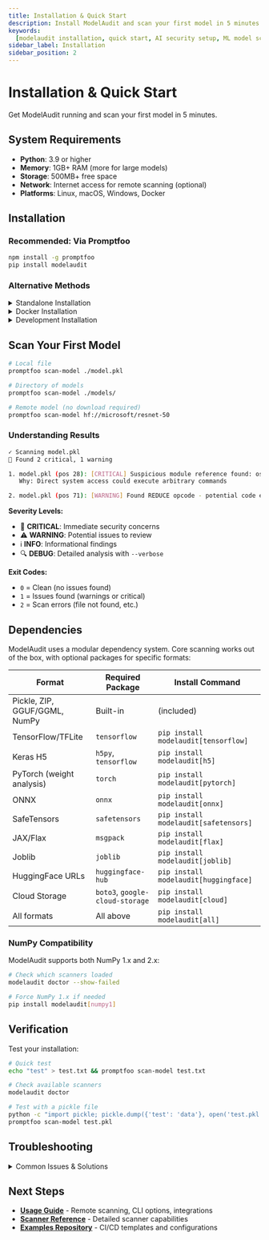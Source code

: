 ```yaml
---
title: Installation & Quick Start
description: Install ModelAudit and scan your first model in 5 minutes.
keywords:
  [modelaudit installation, quick start, AI security setup, ML model scanner setup, dependencies]
sidebar_label: Installation
sidebar_position: 2
---
```


# Installation & Quick Start

Get ModelAudit running and scan your first model in 5 minutes.

## System Requirements

- **Python**: 3.9 or higher
- **Memory**: 1GB+ RAM (more for large models)
- **Storage**: 500MB+ free space
- **Network**: Internet access for remote scanning (optional)
- **Platforms**: Linux, macOS, Windows, Docker

## Installation

### Recommended: Via Promptfoo

```bash
npm install -g promptfoo
pip install modelaudit
```

### Alternative Methods

<details>
<summary>Standalone Installation</summary>

```bash
# Basic installation
pip install modelaudit

# With all optional dependencies
pip install modelaudit[all]

# Use modelaudit command instead of promptfoo scan-model
modelaudit scan model.pkl
```

</details>

<details>
<summary>Docker Installation</summary>

```bash
# Pull and run
docker pull ghcr.io/promptfoo/modelaudit:latest
docker run --rm -v $(pwd):/data ghcr.io/promptfoo/modelaudit:latest scan /data/model.pkl

# Available variants
docker pull ghcr.io/promptfoo/modelaudit:latest-full        # All ML frameworks
docker pull ghcr.io/promptfoo/modelaudit:latest-tensorflow  # TensorFlow only
```

</details>

<details>
<summary>Development Installation</summary>

```bash
git clone https://github.com/promptfoo/modelaudit.git
cd modelaudit
pip install -e .[all]
```

</details>

## Scan Your First Model

```bash
# Local file
promptfoo scan-model ./model.pkl

# Directory of models
promptfoo scan-model ./models/

# Remote model (no download required)
promptfoo scan-model hf://microsoft/resnet-50
```

### Understanding Results

```bash
✓ Scanning model.pkl
🚨 Found 2 critical, 1 warning

1. model.pkl (pos 28): [CRITICAL] Suspicious module reference found: os.system
   Why: Direct system access could execute arbitrary commands

2. model.pkl (pos 71): [WARNING] Found REDUCE opcode - potential code execution
```

**Severity Levels:**

- 🚨 **CRITICAL**: Immediate security concerns
- ⚠️ **WARNING**: Potential issues to review
- ℹ️ **INFO**: Informational findings
- 🔍 **DEBUG**: Detailed analysis with `--verbose`

**Exit Codes:**

- `0` = Clean (no issues found)
- `1` = Issues found (warnings or critical)
- `2` = Scan errors (file not found, etc.)

## Dependencies

ModelAudit uses a modular dependency system. Core scanning works out of the box, with optional packages for specific formats:

| Format                        | Required Package                | Install Command                       |
| ----------------------------- | ------------------------------- | ------------------------------------- |
| Pickle, ZIP, GGUF/GGML, NumPy | Built-in                        | (included)                            |
| TensorFlow/TFLite             | `tensorflow`                    | `pip install modelaudit[tensorflow]`  |
| Keras H5                      | `h5py`, `tensorflow`            | `pip install modelaudit[h5]`          |
| PyTorch (weight analysis)     | `torch`                         | `pip install modelaudit[pytorch]`     |
| ONNX                          | `onnx`                          | `pip install modelaudit[onnx]`        |
| SafeTensors                   | `safetensors`                   | `pip install modelaudit[safetensors]` |
| JAX/Flax                      | `msgpack`                       | `pip install modelaudit[flax]`        |
| Joblib                        | `joblib`                        | `pip install modelaudit[joblib]`      |
| HuggingFace URLs              | `huggingface-hub`               | `pip install modelaudit[huggingface]` |
| Cloud Storage                 | `boto3`, `google-cloud-storage` | `pip install modelaudit[cloud]`       |
| All formats                   | All above                       | `pip install modelaudit[all]`         |

### NumPy Compatibility

ModelAudit supports both NumPy 1.x and 2.x:

```bash
# Check which scanners loaded
modelaudit doctor --show-failed

# Force NumPy 1.x if needed
pip install modelaudit[numpy1]
```

## Verification

Test your installation:

```bash
# Quick test
echo "test" > test.txt && promptfoo scan-model test.txt

# Check available scanners
modelaudit doctor

# Test with a pickle file
python -c "import pickle; pickle.dump({'test': 'data'}, open('test.pkl', 'wb'))"
promptfoo scan-model test.pkl
```

## Troubleshooting

<details>
<summary>Common Issues & Solutions</summary>

**Missing Dependencies:**

```bash
pip install h5py tensorflow  # For Keras files
pip install msgpack          # For JAX/Flax files
```

**Permission Issues:**

```bash
# Use virtual environment
python -m venv modelaudit-env
source modelaudit-env/bin/activate  # Linux/Mac
pip install modelaudit[all]
```

**Docker Volume Issues:**

```bash
# Linux/Mac
docker run --rm -v "$(pwd)":/data ghcr.io/promptfoo/modelaudit:latest scan /data/

# Windows PowerShell
docker run --rm -v "${PWD}:/data" ghcr.io/promptfoo/modelaudit:latest scan /data/
```

</details>

## Next Steps

- **[Usage Guide](./usage.md)** - Remote scanning, CLI options, integrations
- **[Scanner Reference](./scanners.md)** - Detailed scanner capabilities
- **[Examples Repository](https://github.com/promptfoo/modelaudit-examples)** - CI/CD templates and configurations
